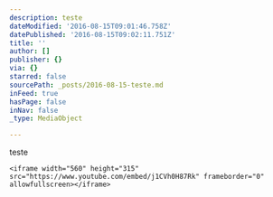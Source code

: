 ```yaml
---
description: teste
dateModified: '2016-08-15T09:01:46.758Z'
datePublished: '2016-08-15T09:02:11.751Z'
title: ''
author: []
publisher: {}
via: {}
starred: false
sourcePath: _posts/2016-08-15-teste.md
inFeed: true
hasPage: false
inNav: false
_type: MediaObject

---
```

teste

    <iframe width="560" height="315" src="https://www.youtube.com/embed/j1CVh0H87Rk" frameborder="0" allowfullscreen></iframe>